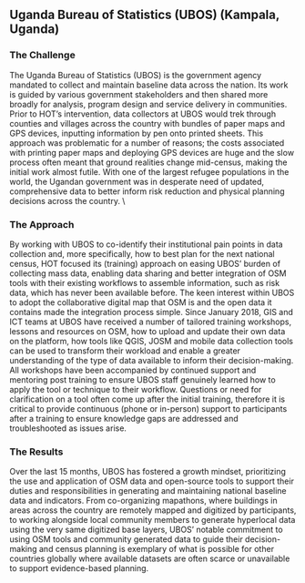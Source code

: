 ## Uganda Bureau of Statistics (UBOS) (Kampala, Uganda)

### The Challenge

The Uganda Bureau of Statistics (UBOS) is the government agency mandated to collect and maintain baseline data across the nation. Its work is guided by various government stakeholders and then shared more broadly for analysis, program design and service delivery in communities. Prior to HOT’s intervention, data collectors at UBOS would trek through counties and villages across the country with bundles of paper maps and GPS devices, inputting information by pen onto printed sheets. This approach was problematic for a number of reasons; the costs associated with printing paper maps and deploying GPS devices are huge and the slow process often meant that ground realities change mid-census, making the initial work almost futile. With one of the largest refugee populations in the world, the Ugandan government was in desperate need of updated, comprehensive data to better inform risk reduction and physical planning decisions across the country. \


### The Approach

By working with UBOS to co-identify their institutional pain points in data collection and, more specifically, how to best plan for the next national census, HOT focused its (training) approach on easing UBOS’ burden of collecting mass data, enabling data sharing and better integration of OSM tools with their existing workflows to assemble information, such as risk data, which has never been available before. The keen interest within UBOS to adopt the collaborative digital map that OSM is and the open data it contains made the integration process simple. Since January 2018, GIS and ICT teams at UBOS have received a number of tailored training workshops, lessons and resources on OSM, how to upload and update their own data on the platform, how tools like QGIS, JOSM and mobile data collection tools can be used to transform their workload and enable a greater understanding of the type of data available to inform their decision-making. All workshops have been accompanied by continued support and mentoring post training to ensure UBOS staff genuinely learned how to apply the tool or technique to their workflow. Questions or need for clarification on a tool often come up after the initial training, therefore it is critical to provide continuous (phone or in-person) support to participants after a training to ensure knowledge gaps are addressed and troubleshooted as issues arise. 

### The Results

Over the last 15 months, UBOS has fostered a growth mindset, prioritizing the use and application of OSM data and open-source tools to support their duties and responsibilities in generating and maintaining national baseline data and indicators. From co-organizing mapathons, where buildings in areas across the country are remotely mapped and digitized by participants, to working alongside local community members to generate hyperlocal data using the very same digitized base layers, UBOS’ notable commitment to using OSM tools and community generated data to guide their decision-making and census planning is exemplary of what is possible for other countries globally where available datasets are often scarce or unavailable to support evidence-based planning. 
